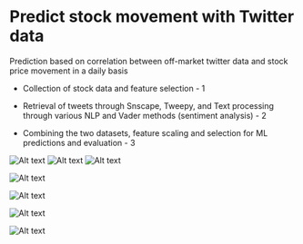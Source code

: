 
# Predict stock movement with Twitter data
Prediction based on correlation between off-market twitter data and stock price movement in a daily basis

- Collection of stock data and feature selection - 1

- Retrieval of tweets through Snscape, Tweepy, and Text processing through various NLP and Vader methods (sentiment analysis)  - 2

- Combining the two datasets, feature scaling and selection for ML predictions and evaluation - 3



![Alt text](https://github.com/doguma/Predict-stock-movement-with-Twitter-data/blob/main/project%20slides/nlp1.png?raw=true)
![Alt text](https://github.com/doguma/Predict-stock-movement-with-Twitter-data/blob/main/project%20slides/nlp2.png?raw=true)
![Alt text](https://github.com/doguma/Predict-stock-movement-with-Twitter-data/blob/main/project%20slides/nlp3.png?raw=true)

![Alt text](https://github.com/doguma/Predict-stock-movement-with-Twitter-data/blob/main/project%20slides/nlp4.png?raw=true)

![Alt text](https://github.com/doguma/Predict-stock-movement-with-Twitter-data/blob/main/project%20slides/nlp5.png?raw=true)

![Alt text](https://github.com/doguma/Predict-stock-movement-with-Twitter-data/blob/main/project%20slides/nlp6.png?raw=true)

![Alt text](https://github.com/doguma/Predict-stock-movement-with-Twitter-data/blob/main/project%20slides/nlp7.png?raw=true)
